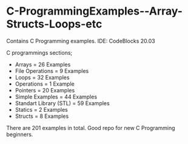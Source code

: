 # C-ProgrammingExamples--Array-Structs-Loops-etc
Contains C Programming examples.
IDE: CodeBlocks 20.03 

C programmings sections;
- Arrays = 26 Examples
- File Operations = 9 Examples
- Loops = 32 Examples
- Operations = 1 Example
- Pointers = 20 Examples
- Simple Examples = 44 Examples
- Standart Library (STL) = 59 Examples
- Statics = 2 Examples
- Structs = 8 Examples

There are 201 examples in total. Good repo for new C Programming beginners.

